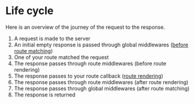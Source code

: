 # Life cycle

Here is an overview of the journey of the request to the response.

1. A request is made to the server
1. An initial empty response is passed through global middlewares ([before route matching](/0.1.0/http/middleware#before-route-matching))
3. One of your route matched the request
2. The response passes through route middlewares (before route rendering)
3. The response passes to your route callback ([route rendering](/0.1.0/http/response))
4. The response passes through route middlewares (after route rendering)
5. The response passes through global middlewares (after route matching)
6. The response is returned
